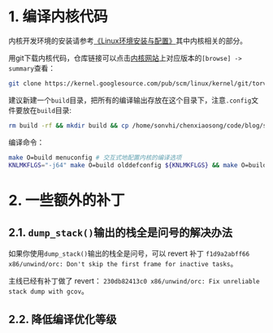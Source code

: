 # 1. 编译内核代码

内核开发环境的安装请参考[《Linux环境安装与配置》](http://chenxiaosong.com/linux/userspace-environment.html)其中内核相关的部分。

用git下载内核代码，仓库链接可以点击[内核网站](https://kernel.org/)上对应版本的`[browse] -> summary`查看：
```sh
git clone https://kernel.googlesource.com/pub/scm/linux/kernel/git/torvalds/linux.git # 国内使用googlesource仓库链接比较快
```

建议新建一个`build`目录，把所有的编译输出存放在这个目录下，注意`.config`文件要放在`build`目录:
```sh
rm build -rf && mkdir build && cp /home/sonvhi/chenxiaosong/code/blog/src/kernel-environment/x86_64/config build/.config
```

编译命令：
```sh
make O=build menuconfig # 交互式地配置内核的编译选项
KNLMKFLGS="-j64" make O=build olddefconfig ${KNLMKFLGS} && make O=build bzImage ${KNLMKFLGS} && make O=build modules ${KNLMKFLGS} && make O=build modules_install INSTALL_MOD_PATH=mod ${KNLMKFLGS}
```

# 2. 一些额外的补丁

## 2.1. `dump_stack()`输出的栈全是问号的解决办法

如果你使用`dump_stack()`输出的栈全是问号，可以 revert 补丁 `f1d9a2abff66 x86/unwind/orc: Don't skip the first frame for inactive tasks`。

主线已经有补丁做了 revert： `230db82413c0 x86/unwind/orc: Fix unreliable stack dump with gcov`。

## 2.2. 降低编译优化等级

